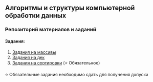 ## Алгоритмы и структуры компьютерной обработки данных

### Репозиторий материалов и заданий

#### Задания:

1. [Задания на массивы](tasks/task-arrays)
2. [Задания на дек](tasks/deque)
3. [Задания на сортировки](tasks/sort) (⭐ Обязательное)

⭐ Обязательные задания необходимо сдать для получения допуска
